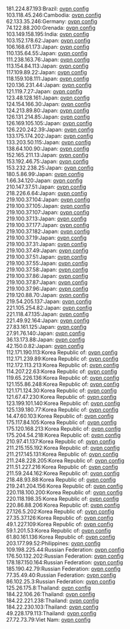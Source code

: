 181.224.87.193:Brazil: [ovpn config](vpn/181_224_87_193.ovpn)  
103.118.45.246:Cambodia: [ovpn config](vpn/103_118_45_246.ovpn)  
62.133.35.246:Germany: [ovpn config](vpn/62_133_35_246.ovpn)  
74.122.88.200:Grenada: [ovpn config](vpn/74_122_88_200.ovpn)  
103.149.158.195:India: [ovpn config](vpn/103_149_158_195.ovpn)  
103.152.178.62:Japan: [ovpn config](vpn/103_152_178_62.ovpn)  
106.168.61.173:Japan: [ovpn config](vpn/106_168_61_173.ovpn)  
110.135.64.55:Japan: [ovpn config](vpn/110_135_64_55.ovpn)  
111.238.163.76:Japan: [ovpn config](vpn/111_238_163_76.ovpn)  
113.154.84.113:Japan: [ovpn config](vpn/113_154_84_113.ovpn)  
117.109.89.22:Japan: [ovpn config](vpn/117_109_89_22.ovpn)  
118.159.108.111:Japan: [ovpn config](vpn/118_159_108_111.ovpn)  
120.136.231.44:Japan: [ovpn config](vpn/120_136_231_44.ovpn)  
121.119.7.27:Japan: [ovpn config](vpn/121_119_7_27.ovpn)  
123.48.128.161:Japan: [ovpn config](vpn/123_48_128_161.ovpn)  
124.154.166.30:Japan: [ovpn config](vpn/124_154_166_30.ovpn)  
124.213.89.80:Japan: [ovpn config](vpn/124_213_89_80.ovpn)  
126.131.214.85:Japan: [ovpn config](vpn/126_131_214_85.ovpn)  
126.169.105.105:Japan: [ovpn config](vpn/126_169_105_105.ovpn)  
126.220.242.39:Japan: [ovpn config](vpn/126_220_242_39.ovpn)  
133.175.174.202:Japan: [ovpn config](vpn/133_175_174_202.ovpn)  
133.203.50.115:Japan: [ovpn config](vpn/133_203_50_115.ovpn)  
138.64.100.90:Japan: [ovpn config](vpn/138_64_100_90.ovpn)  
152.165.211.13:Japan: [ovpn config](vpn/152_165_211_13.ovpn)  
153.192.46.75:Japan: [ovpn config](vpn/153_192_46_75.ovpn)  
153.232.238.25:Japan: [ovpn config](vpn/153_232_238_25.ovpn)  
180.5.86.99:Japan: [ovpn config](vpn/180_5_86_99.ovpn)  
1.66.34.120:Japan: [ovpn config](vpn/1_66_34_120.ovpn)  
210.147.37.51:Japan: [ovpn config](vpn/210_147_37_51.ovpn)  
218.226.6.64:Japan: [ovpn config](vpn/218_226_6_64.ovpn)  
219.100.37.104:Japan: [ovpn config](vpn/219_100_37_104.ovpn)  
219.100.37.105:Japan: [ovpn config](vpn/219_100_37_105.ovpn)  
219.100.37.107:Japan: [ovpn config](vpn/219_100_37_107.ovpn)  
219.100.37.13:Japan: [ovpn config](vpn/219_100_37_13.ovpn)  
219.100.37.177:Japan: [ovpn config](vpn/219_100_37_177.ovpn)  
219.100.37.182:Japan: [ovpn config](vpn/219_100_37_182.ovpn)  
219.100.37.19:Japan: [ovpn config](vpn/219_100_37_19.ovpn)  
219.100.37.31:Japan: [ovpn config](vpn/219_100_37_31.ovpn)  
219.100.37.49:Japan: [ovpn config](vpn/219_100_37_49.ovpn)  
219.100.37.51:Japan: [ovpn config](vpn/219_100_37_51.ovpn)  
219.100.37.55:Japan: [ovpn config](vpn/219_100_37_55.ovpn)  
219.100.37.58:Japan: [ovpn config](vpn/219_100_37_58.ovpn)  
219.100.37.86:Japan: [ovpn config](vpn/219_100_37_86.ovpn)  
219.100.37.87:Japan: [ovpn config](vpn/219_100_37_87.ovpn)  
219.100.37.96:Japan: [ovpn config](vpn/219_100_37_96.ovpn)  
219.120.88.70:Japan: [ovpn config](vpn/219_120_88_70.ovpn)  
219.54.205.137:Japan: [ovpn config](vpn/219_54_205_137.ovpn)  
221.105.254.82:Japan: [ovpn config](vpn/221_105_254_82.ovpn)  
221.118.47.135:Japan: [ovpn config](vpn/221_118_47_135.ovpn)  
221.49.92.164:Japan: [ovpn config](vpn/221_49_92_164.ovpn)  
27.83.161.125:Japan: [ovpn config](vpn/27_83_161_125.ovpn)  
27.91.76.140:Japan: [ovpn config](vpn/27_91_76_140.ovpn)  
36.13.173.88:Japan: [ovpn config](vpn/36_13_173_88.ovpn)  
42.150.0.82:Japan: [ovpn config](vpn/42_150_0_82.ovpn)  
112.171.190.113:Korea Republic of: [ovpn config](vpn/112_171_190_113.ovpn)  
112.171.239.89:Korea Republic of: [ovpn config](vpn/112_171_239_89.ovpn)  
112.172.113.213:Korea Republic of: [ovpn config](vpn/112_172_113_213.ovpn)  
114.207.22.63:Korea Republic of: [ovpn config](vpn/114_207_22_63.ovpn)  
119.65.226.136:Korea Republic of: [ovpn config](vpn/119_65_226_136.ovpn)  
121.155.86.248:Korea Republic of: [ovpn config](vpn/121_155_86_248.ovpn)  
121.171.124.30:Korea Republic of: [ovpn config](vpn/121_171_124_30.ovpn)  
121.67.47.230:Korea Republic of: [ovpn config](vpn/121_67_47_230.ovpn)  
123.199.101.140:Korea Republic of: [ovpn config](vpn/123_199_101_140.ovpn)  
125.139.180.77:Korea Republic of: [ovpn config](vpn/125_139_180_77.ovpn)  
14.47.60.103:Korea Republic of: [ovpn config](vpn/14_47_60_103.ovpn)  
175.117.84.105:Korea Republic of: [ovpn config](vpn/175_117_84_105.ovpn)  
175.120.168.213:Korea Republic of: [ovpn config](vpn/175_120_168_213.ovpn)  
175.204.54.218:Korea Republic of: [ovpn config](vpn/175_204_54_218.ovpn)  
210.97.41.137:Korea Republic of: [ovpn config](vpn/210_97_41_137.ovpn)  
211.215.155.192:Korea Republic of: [ovpn config](vpn/211_215_155_192.ovpn)  
211.217.145.131:Korea Republic of: [ovpn config](vpn/211_217_145_131.ovpn)  
211.248.228.205:Korea Republic of: [ovpn config](vpn/211_248_228_205.ovpn)  
211.51.227.216:Korea Republic of: [ovpn config](vpn/211_51_227_216.ovpn)  
211.59.244.162:Korea Republic of: [ovpn config](vpn/211_59_244_162.ovpn)  
218.48.93.88:Korea Republic of: [ovpn config](vpn/218_48_93_88.ovpn)  
219.241.204.156:Korea Republic of: [ovpn config](vpn/219_241_204_156.ovpn)  
220.118.100.200:Korea Republic of: [ovpn config](vpn/220_118_100_200.ovpn)  
220.118.198.35:Korea Republic of: [ovpn config](vpn/220_118_198_35.ovpn)  
220.86.88.206:Korea Republic of: [ovpn config](vpn/220_86_88_206.ovpn)  
27.126.5.202:Korea Republic of: [ovpn config](vpn/27_126_5_202.ovpn)  
27.35.37.126:Korea Republic of: [ovpn config](vpn/27_35_37_126.ovpn)  
49.1.227.109:Korea Republic of: [ovpn config](vpn/49_1_227_109.ovpn)  
59.1.201.53:Korea Republic of: [ovpn config](vpn/59_1_201_53.ovpn)  
61.80.161.136:Korea Republic of: [ovpn config](vpn/61_80_161_136.ovpn)  
203.177.99.52:Philippines: [ovpn config](vpn/203_177_99_52.ovpn)  
109.198.225.44:Russian Federation: [ovpn config](vpn/109_198_225_44.ovpn)  
176.50.132.202:Russian Federation: [ovpn config](vpn/176_50_132_202.ovpn)  
178.187.150.164:Russian Federation: [ovpn config](vpn/178_187_150_164.ovpn)  
185.190.42.79:Russian Federation: [ovpn config](vpn/185_190_42_79.ovpn)  
77.35.49.40:Russian Federation: [ovpn config](vpn/77_35_49_40.ovpn)  
86.102.25.3:Russian Federation: [ovpn config](vpn/86_102_25_3.ovpn)  
125.26.175.8:Thailand: [ovpn config](vpn/125_26_175_8.ovpn)  
184.22.106.26:Thailand: [ovpn config](vpn/184_22_106_26.ovpn)  
184.22.221.238:Thailand: [ovpn config](vpn/184_22_221_238.ovpn)  
184.22.230.103:Thailand: [ovpn config](vpn/184_22_230_103.ovpn)  
49.228.179.113:Thailand: [ovpn config](vpn/49_228_179_113.ovpn)  
27.72.73.79:Viet Nam: [ovpn config](vpn/27_72_73_79.ovpn)  
